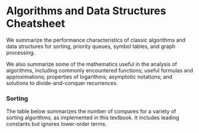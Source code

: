 # Algorithms and Data Structures Cheatsheet

We summarize the performance characteristics of classic algorithms and data structures for sorting, priority queues, symbol tables, and graph processing.

We also summarize some of the mathematics useful in the analysis of algorithms, including commonly encountered functions; useful formulas and approximations; properties of logarithms; asymptotic notations; and solutions to divide-and-conquer recurrences.


### Sorting

 The table below summarizes the number of compares for a variety of sorting algorithms, as implemented in this textbook. It includes leading constants but ignores lower-order terms.

 